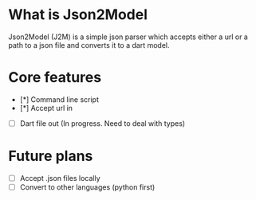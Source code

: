 # What is Json2Model
Json2Model (J2M) is a simple json parser which accepts either a url or a path to a json file and converts it to a dart model.

# Core features
* [*] Command line script
* [*] Accept url in
* [ ] Dart file out (In progress. Need to deal with types)

# Future plans
* [ ] Accept .json files locally
* [ ] Convert to other languages (python first)